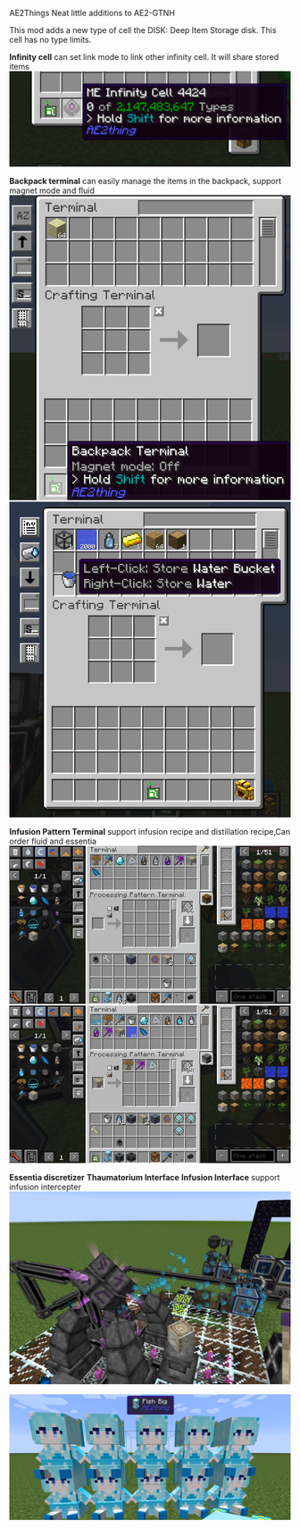AE2Things
Neat little additions to AE2-GTNH

This mod adds a new type of cell the DISK: Deep Item Storage disk. This cell has no type limits.

**Infinity cell** can set link mode to link other infinity cell. It will share stored items
![infinity_cell.png](blob/infinity_cell.png)

**Backpack terminal** can easily manage the items in the backpack, support magnet mode and fluid
![backpack_terminal.png](blob/backpack_terminal.png)
![backpack_terminal_2.png](blob/backpack_terminal_2.png)

**Infusion Pattern Terminal** support infusion recipe and distillation recipe,Can order fluid and essentia
![infusion_pattern_terminal.gif](blob/infusion_pattern_terminal.gif)
![infusion_pattern_terminal_2.gif](blob/infusion_pattern_terminal_2.gif)

**Essentia discretizer**
**Thaumatorium Interface**
**Infusion Interface** support infusion intercepter
![infusion_interface_2.png](blob/infusion_interface_2.png)


![fishbig.png](blob/fishbig.png)
